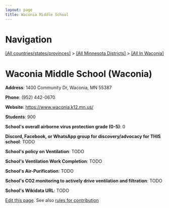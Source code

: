 ```yaml
---
layout: page
title: Waconia Middle School
---
```

# Navigation

[[All countries/states/provinces]](../../..) > [[All Minnesota Districts]](../..) > [[All In Waconia]](..)

# Waconia Middle School (Waconia)

**Address**: 1400 Community Dr, Waconia, MN 55387

**Phone**: (952) 442-0670

**Website**: <https://www.waconia.k12.mn.us/>

**Students**: 900

**School's overall airborne virus protection grade (0-5)**: 0

**Discord, Facebook, or WhatsApp group for discovery/advocacy for THIS school**: TODO

**School's policy on Ventilation**: TODO

**School's Ventilation Work Completion**: TODO

**School's Air-Purification**: TODO

**School's CO2 monitoring to actively drive ventilation and filtration**: TODO

**School's Wikidata URL**: TODO


[Edit this page](https://github.com/ventilate-schools/MN/edit/main/./Waconia/Waconia_Middle_School.md). See also [rules for contribution](../../../contribution-rules/)